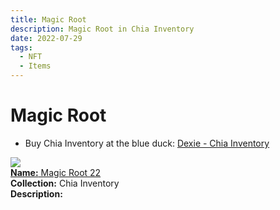 ```yaml
---
title: Magic Root
description: Magic Root in Chia Inventory
date: 2022-07-29
tags:
  - NFT
  - Items
---
```


# Magic Root

- Buy Chia Inventory at the blue duck: [Dexie - Chia Inventory](https://dexie.space/offers/col16fpva26fhdjp2echs3cr7c30gzl7qe67hu9grtsjcqldz354asjsyzp6wx/xch)

<div class="item_thumbnail_detail">
<img src="https://g3besa3udzok3iz4dbboefkpzxwny462bwqf4oasrbmmenz3aa.arweave.net/NsJJA3QeXK2jPBhC4hVPzezcc9oNoF44EohYwjc7-AM"><br/>
<div><a href="https://www.spacescan.io/xch/coin/0xf32e15d53a8bfb6733a40e79a3ce89bed86b64e420b8e7e3c46d1b178ace8879"><strong>Name:</strong> Magic Root 22</a></div>
<div><strong>Collection:</strong> Chia Inventory</div>
<div><strong>Description:</strong> </div>
</div>

